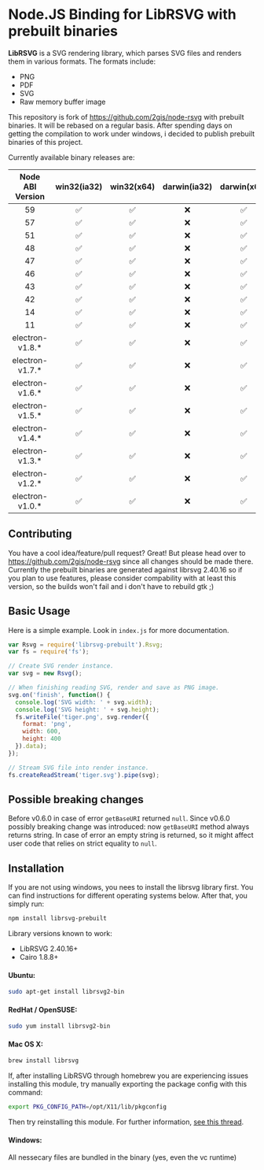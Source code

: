 # Node.JS Binding for LibRSVG with prebuilt binaries

**LibRSVG** is a SVG rendering library, which parses SVG files and renders them in various formats. The formats include:

 *  PNG
 *  PDF
 *  SVG
 *  Raw memory buffer image

This repository is fork of https://github.com/2gis/node-rsvg with prebuilt binaries. It will be rebased on a regular basis.
After spending days on getting the compilation to work under windows, i decided to publish prebuilt binaries of this project.

Currently available binary releases are:

| Node ABI Version | win32(ia32) | win32(x64) | darwin(ia32) | darwin(x64) | linux(ia32) | linux(x64) |
|:----------------:|:-----------:|:----------:|:------------:|:-----------:|:-----------:|:----------:|
|59                |:white_check_mark:|:white_check_mark:|:x:|:white_check_mark:|:white_check_mark:|:white_check_mark:|
|57                |:white_check_mark:|:white_check_mark:|:x:|:white_check_mark:|:white_check_mark:|:white_check_mark:|
|51                |:white_check_mark:|:white_check_mark:|:x:|:white_check_mark:|:white_check_mark:|:white_check_mark:|
|48                |:white_check_mark:|:white_check_mark:|:x:|:white_check_mark:|:white_check_mark:|:white_check_mark:|
|47                |:white_check_mark:|:white_check_mark:|:x:|:white_check_mark:|:white_check_mark:|:white_check_mark:|
|46                |:white_check_mark:|:white_check_mark:|:x:|:white_check_mark:|:white_check_mark:|:white_check_mark:|
|43                |:white_check_mark:|:white_check_mark:|:x:|:white_check_mark:|:white_check_mark:|:white_check_mark:|
|42                |:white_check_mark:|:white_check_mark:|:x:|:white_check_mark:|:white_check_mark:|:white_check_mark:|
|14                |:white_check_mark:|:white_check_mark:|:x:|:white_check_mark:|:white_check_mark:|:white_check_mark:|
|11                |:white_check_mark:|:white_check_mark:|:x:|:white_check_mark:|:white_check_mark:|:white_check_mark:|
|electron-v1.8.*   |:white_check_mark:|:white_check_mark:|:x:|:white_check_mark:|:white_check_mark:|:white_check_mark:|
|electron-v1.7.*   |:white_check_mark:|:white_check_mark:|:x:|:white_check_mark:|:white_check_mark:|:white_check_mark:|
|electron-v1.6.*   |:white_check_mark:|:white_check_mark:|:x:|:white_check_mark:|:white_check_mark:|:white_check_mark:|
|electron-v1.5.*   |:white_check_mark:|:white_check_mark:|:x:|:white_check_mark:|:white_check_mark:|:white_check_mark:|
|electron-v1.4.*   |:white_check_mark:|:white_check_mark:|:x:|:white_check_mark:|:white_check_mark:|:white_check_mark:|
|electron-v1.3.*   |:white_check_mark:|:white_check_mark:|:x:|:white_check_mark:|:white_check_mark:|:white_check_mark:|
|electron-v1.2.*   |:white_check_mark:|:white_check_mark:|:x:|:white_check_mark:|:white_check_mark:|:white_check_mark:|
|electron-v1.0.*   |:white_check_mark:|:white_check_mark:|:x:|:white_check_mark:|:white_check_mark:|:white_check_mark:|

## Contributing

You have a cool idea/feature/pull request? Great! But please head over to https://github.com/2gis/node-rsvg since all changes should be made there.
Currently the prebuilt binaries are generated against librsvg 2.40.16 so if you plan to use features, please consider
compability with at least this version, so the builds won't fail and i don't have to rebuild gtk ;)

## Basic Usage

Here is a simple example. Look in `index.js` for more documentation.

```javascript
var Rsvg = require('librsvg-prebuilt').Rsvg;
var fs = require('fs');

// Create SVG render instance.
var svg = new Rsvg();

// When finishing reading SVG, render and save as PNG image.
svg.on('finish', function() {
  console.log('SVG width: ' + svg.width);
  console.log('SVG height: ' + svg.height);
  fs.writeFile('tiger.png', svg.render({
    format: 'png',
    width: 600,
    height: 400
  }).data);
});

// Stream SVG file into render instance.
fs.createReadStream('tiger.svg').pipe(svg);
```

## Possible breaking changes

Before v0.6.0 in case of error `getBaseURI` returned `null`.
Since v0.6.0 possibly breaking change was introduced: now `getBaseURI` method always returns string. In case of error an empty string is returned, so it might affect user code that relies on strict equality to `null`. 

## Installation

If you are not using windows, you nees to install the librsvg library first. You can find instructions for different operating systems below. After that, you simply run:

```bash
npm install librsvg-prebuilt
```

Library versions known to work:

 *  LibRSVG 2.40.16+
 *  Cairo 1.8.8+

#### Ubuntu:

```bash
sudo apt-get install librsvg2-bin
```

#### RedHat / OpenSUSE:

```bash
sudo yum install librsvg2-bin
```

#### Mac OS X:

```bash
brew install librsvg
```

If, after installing LibRSVG through homebrew you are experiencing issues installing this module, try manually exporting the package config with this command:

```bash
export PKG_CONFIG_PATH=/opt/X11/lib/pkgconfig
```

Then try reinstalling this module. For further information, [see this thread](https://github.com/Homebrew/homebrew/issues/14123).

#### Windows:

All nessecary files are bundled in the binary (yes, even the vc runtime)
